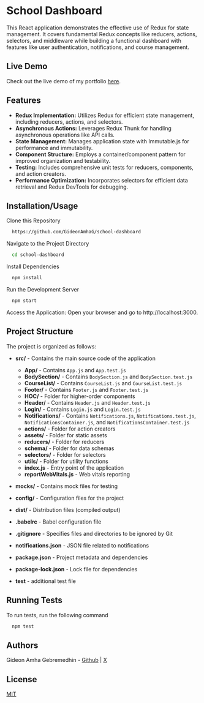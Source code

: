 
# School Dashboard

This React application demonstrates the effective use of Redux for state management. It covers fundamental Redux concepts like reducers, actions, selectors, and middleware while building a functional dashboard with features like user authentication, notifications, and course management.


## Live Demo

Check out the live demo of my portfolio [here](https://portfolio.phaedrusstudios.com/).


## Features

- **Redux Implementation:** Utilizes Redux for efficient state management, including reducers, actions, and selectors.
- **Asynchronous Actions:** Leverages Redux Thunk for handling asynchronous operations like API calls.
- **State Management:** Manages application state with Immutable.js for performance and immutability.
- **Component Structure:** Employs a container/component pattern for improved organization and testability.
- **Testing:** Includes comprehensive unit tests for reducers, components, and action creators.
- **Performance Optimization:** Incorporates selectors for efficient data retrieval and Redux DevTools for debugging.


## Installation/Usage

Clone this Repository

```bash
  https://github.com/GideonAmhaG/school-dashboard
```
Navigate to the Project Directory

```bash
  cd school-dashboard
```
Install Dependencies

```bash
  npm install
```
Run the Development Server

```bash
  npm start
```
Access the Application: Open your browser and go to http://localhost:3000.

    
## Project Structure

The project is organized as follows:

* **src/** - Contains the main source code of the application
    * **App/** - Contains `App.js` and `App.test.js`
    * **BodySection/** - Contains `BodySection.js` and `BodySection.test.js`
    * **CourseList/** - Contains `CourseList.js` and `CourseList.test.js`
    * **Footer/** - Contains `Footer.js` and `Footer.test.js`
    * **HOC/** - Folder for higher-order components
    * **Header/** - Contains `Header.js` and `Header.test.js`
    * **Login/** - Contains `Login.js` and `Login.test.js`
    * **Notifications/** - Contains `Notifications.js`, `Notifications.test.js`, `NotificationsContainer.js`, and `NotificationsContainer.test.js`
    * **actions/** - Folder for action creators
    * **assets/** - Folder for static assets
    * **reducers/** - Folder for reducers
    * **schema/** - Folder for data schemas
    * **selectors/** - Folder for selectors
    * **utils/** - Folder for utility functions
    * **index.js** - Entry point of the application
    * **reportWebVitals.js** - Web vitals reporting

* **__mocks__/** - Contains mock files for testing

* **config/** - Configuration files for the project

* **dist/** - Distribution files (compiled output)

* **.babelrc** - Babel configuration file

* **.gitignore** - Specifies files and directories to be ignored by Git

* **notifications.json** - JSON file related to notifications

* **package.json** - Project metadata and dependencies

* **package-lock.json** - Lock file for dependencies

* **test** - additional test file
## Running Tests

To run tests, run the following command

```bash
  npm test
```


## Authors

Gideon Amha Gebremedhin - [Github](https://github.com/GideonAmhaG) | [X](https://x.com/GideonAmha)


## License

[MIT](https://choosealicense.com/licenses/mit/)

